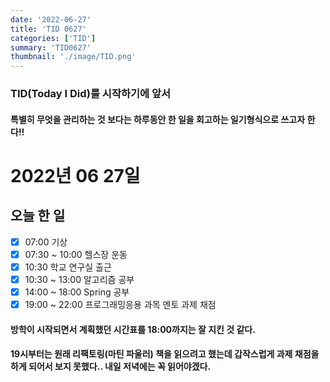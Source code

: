 ```yaml
---
date: '2022-06-27'
title: 'TID 0627'
categories: ['TID']
summary: 'TID0627'
thumbnail: './image/TID.png'
---
```


### TID(Today I Did)를 시작하기에 앞서

#### 특별히 무엇을 관리하는 것 보다는 하루동안 한 일을 회고하는 일기형식으로 쓰고자 한다!!

# 2022년 06 27일

## 오늘 한 일

- [X] 07:00 기상
- [X] 07:30 ~ 10:00 헬스장 운동
- [X] 10:30 학교 연구실 출근
- [X] 10:30 ~ 13:00 알고리즘 공부
- [X] 14:00 ~ 18:00 Spring 공부
- [x] 19:00 ~ 22:00 프로그래밍응용 과목 멘토 과제 채점 

#### 방학이 시작되면서 계획했던 시간표를 18:00까지는 잘 지킨 것 같다. 
#### 19시부터는 원래 리팩토링(마틴 파울러) 책을 읽으려고 했는데 갑작스럽게 과제 채점을 하게 되어서 보지 못했다.. 내일 저녁에는 꼭 읽어야겠다.


